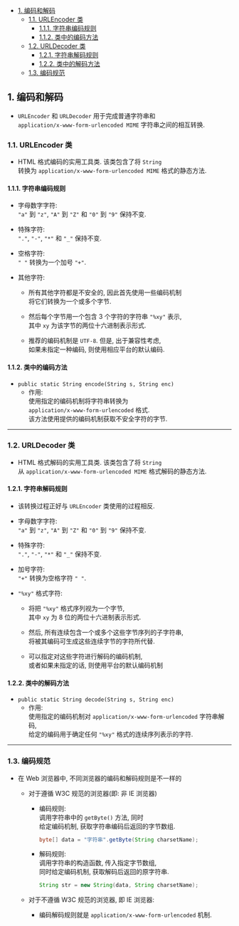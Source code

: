 <!-- TOC -->

- [1. 编码和解码](#1-编码和解码)
  - [1.1. URLEncoder 类](#11-urlencoder-类)
    - [1.1.1. 字符串编码规则](#111-字符串编码规则)
    - [1.1.2. 类中的编码方法](#112-类中的编码方法)
  - [1.2. URLDecoder 类](#12-urldecoder-类)
    - [1.2.1. 字符串解码规则](#121-字符串解码规则)
    - [1.2.2. 类中的解码方法](#122-类中的解码方法)
  - [1.3. 编码规范](#13-编码规范)

<!-- /TOC -->

## 1. 编码和解码
- `URLEncoder` 和 `URLDecoder` 用于完成普通字符串和  
  `application/x-www-form-urlencoded MIME` 字符串之间的相互转换.

### 1.1. URLEncoder 类
- HTML 格式编码的实用工具类. 该类包含了将 `String`   
  转换为 `application/x-www-form-urlencoded MIME` 格式的静态方法.

#### 1.1.1. 字符串编码规则
- 字母数字字符:  
  `"a"` 到 `"z"`, `"A"` 到 `"Z"` 和 `"0"` 到 `"9"` 保持不变. 

- 特殊字符:  
  `"."`, `"-"`, `"*"` 和 `"_"` 保持不变. 

- 空格字符:  
  `" "` 转换为一个加号 `"+"`. 

- 其他字符:  
  - 所有其他字符都是不安全的, 因此首先使用一些编码机制  
    将它们转换为一个或多个字节.  
  
  - 然后每个字节用一个包含 3 个字符的字符串 `"%xy"` 表示,  
    其中 `xy` 为该字节的两位十六进制表示形式.   
  
  - 推荐的编码机制是 `UTF-8`. 但是, 出于兼容性考虑,  
    如果未指定一种编码, 则使用相应平台的默认编码.

#### 1.1.2. 类中的编码方法
- `public static String encode(String s, String enc)`  
  - 作用:  
    使用指定的编码机制将字符串转换为  
    `application/x-www-form-urlencoded` 格式.  
    该方法使用提供的编码机制获取不安全字符的字节.

****

### 1.2. URLDecoder 类
- HTML 格式解码的实用工具类. 该类包含了将 `String`  
  从 `application/x-www-form-urlencoded MIME` 格式解码的静态方法.

#### 1.2.1. 字符串解码规则
- 该转换过程正好与 `URLEncoder` 类使用的过程相反.

- 字母数字字符:  
  `"a"` 到 `"z"`, `"A"` 到 `"Z"` 和 `"0"` 到 `"9"` 保持不变. 

- 特殊字符:  
  `"."`, `"-"`, `"*"` 和 `"_"` 保持不变. 

- 加号字符:  
  `"+"` 转换为空格字符 `" "`. 

- `"%xy"` 格式字符:  
  - 将把 `"%xy"` 格式序列视为一个字节,  
    其中 `xy` 为 8 位的两位十六进制表示形式.  
  
  - 然后, 所有连续包含一个或多个这些字节序列的子字符串,  
    将被其编码可生成这些连续字节的字符所代替.  
  
  - 可以指定对这些字符进行解码的编码机制,  
    或者如果未指定的话, 则使用平台的默认编码机制

#### 1.2.2. 类中的解码方法
- `public static String decode(String s, String enc)`  
  - 作用:  
    使用指定的编码机制对 `application/x-www-form-urlencoded` 字符串解码,  
    给定的编码用于确定任何 `"%xy"` 格式的连续序列表示的字符.

****

### 1.3. 编码规范
- 在 Web 浏览器中, 不同浏览器的编码和解码规则是不一样的
  - 对于遵循 W3C 规范的浏览器(即: 非 IE 浏览器)
    - 编码规则:  
      调用字符串中的 `getByte()` 方法, 同时  
      给定编码机制, 获取字符串编码后返回的字节数组.
      ```java
      byte[] data = "字符串".getByte(String charsetName);
      ```
    - 解码规则:  
      调用字符串的构造函数, 传入指定字节数组,  
      同时给定编码机制, 获取解码后返回的原字符串.  
      ```java
      String str = new String(data, String charsetName);
      ```

  - 对于不遵循 W3C 规范的浏览器, 即 IE 浏览器:  
    - 编码解码规则就是 `application/x-www-form-urlencoded` 机制.